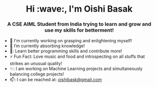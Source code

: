 <h1 align="center">Hi :wave:, I'm Oishi Basak</h1>
<h3 align="center">A CSE AIML Student from India trying to learn and grow and use my skills for betterment!</h3>


* :telescope: I'm currently working on grasping and enlightening myself!
* :seedling: I’m currently absorbing knowledge!
*  💞️: Learn better programming skills and contribute more!
* :zap: Fun Fact: Love music and food and introspecting on all stuffs that strikes an unusual quality!
* ✨: I am working on Machine Learning projects and simultaneously balancing college projects!
* 📫: I can be reached at: oishibask@gmail.com
